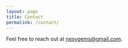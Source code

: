 ```yaml
---
layout: page
title: Contact 
permalink: /contact/
---
```


Feel free to reach out at [nesygems@gmail.com](mailto:nesygems@gmail.com).
